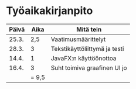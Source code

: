 # Työaikakirjanpito

| Päivä | Aika | Mitä tein |
|-------|------|-----------|
| 25.3. | 2,5  | Vaatimusmäärittelyt |
| 28.3. | 3    | Tekstikäyttöliittymä ja testi |
| 14.4. | 1	   | JavaFX:n käyttöönottoa |
| 16.4. | 3    | Suht toimiva graafinen UI jo |
|		| = 9,5|		   |